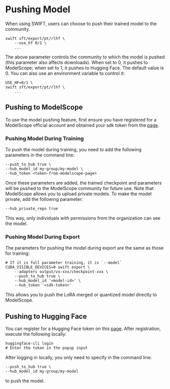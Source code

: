 # Pushing Model

When using SWIFT, users can choose to push their trained model to the community.

```shell
swift sft/export/pt/rlhf \
    --use_hf 0/1 \
    ...
```

The above parameter controls the community to which the model is pushed (this parameter also affects downloads). When set to 0, it pushes to ModelScope; when set to 1, it pushes to Hugging Face. The default value is 0. You can also use an environment variable to control it:
```shell
USE_HF=0/1 \
swift sft/export/pt/rlhf \
    ...
```

## Pushing to ModelScope
To use the model pushing feature, first ensure you have registered for a ModelScope official account and obtained your sdk token from the [page](https://www.modelscope.cn/my/myaccesstoken).

### Pushing Model During Training

To push the model during training, you need to add the following parameters in the command line:
```shell
--push_to_hub true \
--hub_model_id my-group/my-model \
--hub_token <token-from-modelscope-page>
```

Once these parameters are added, the trained checkpoint and parameters will be pushed to the ModelScope community for future use. Note that ModelScope allows you to upload private models. To make the model private, add the following parameter:

```shell
--hub_private_repo true
```

This way, only individuals with permissions from the organization can see the model.

### Pushing Model During Export

The parameters for pushing the model during export are the same as those for training:
```shell
# If it is full parameter training, it is `--model`
CUDA_VISIBLE_DEVICES=0 swift export \
    --adapters output/vx-xxx/checkpoint-xxx \
    --push_to_hub true \
    --hub_model_id '<model-id>' \
    --hub_token '<sdk-token>'
```

This allows you to push the LoRA merged or quantized model directly to ModelScope.

## Pushing to Hugging Face

You can register for a Hugging Face token on this [page](https://huggingface.co/settings/tokens). After registration, execute the following locally:
```shell
huggingface-cli login
# Enter the token in the popup input
```

After logging in locally, you only need to specify in the command line:
```shell
--push_to_hub true \
--hub_model_id my-group/my-model
```
to push the model.

